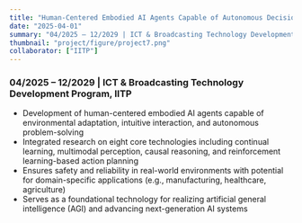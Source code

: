 ```yaml
---
title: "Human-Centered Embodied AI Agents Capable of Autonomous Decision-Making"
date: "2025-04-01"
summary: "04/2025 – 12/2029 | ICT & Broadcasting Technology Development Program, IITP"
thumbnail: "project/figure/project7.png"
collaborator: ["IITP"]
---
```


### 04/2025 – 12/2029 | ICT & Broadcasting Technology Development Program, IITP
- Development of human-centered embodied AI agents capable of environmental adaptation, intuitive interaction, and autonomous problem-solving
- Integrated research on eight core technologies including continual learning, multimodal perception, causal reasoning, and reinforcement learning-based action planning
- Ensures safety and reliability in real-world environments with potential for domain-specific applications (e.g., manufacturing, healthcare, agriculture)
- Serves as a foundational technology for realizing artificial general intelligence (AGI) and advancing next-generation AI systems

<!--
---
title: "자율적 의사결정이 가능한 인간지향적 체화형 AI 에이전트"
date: "2025-04-01"
summary: "2025.04 – 2029.12 | 정보통신기획평가원 정보통신·방송 기술개발사업"
thumbnail: "project/figure/project7.png"
collaborator: ["정보통신기획평가원"]
---
### 2025.04 – 2029.12 | 정보통신기획평가원 정보통신·방송 기술개발사업
- 환경 적응, 직관적 상호작용, 자율적 문제 해결이 가능한 인간지향적 체화형 인공지능 에이전트 개발
- 연속학습, 멀티모달 인지, 인과추론, 강화학습 기반 행동 계획 등 8개의 세부 기술을 통합 연구
- 현실 환경에서 안전성과 신뢰성을 보장하고, 도메인 특화 응용(제조, 의료, 농업 등)에 확장 가능
- 범용 인공지능(AGI) 실현을 위한 핵심 기반 기술로 활용하여 차세대 AI 시스템의 발전을 도모
-->
